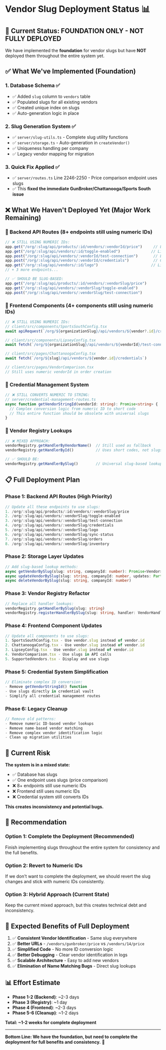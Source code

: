 # Vendor Slug Deployment Status 📊

## 🎯 **Current Status: FOUNDATION ONLY - NOT FULLY DEPLOYED**

We have implemented the **foundation** for vendor slugs but have **NOT** deployed them throughout the entire system yet.

## ✅ **What We've Implemented (Foundation)**

### **1. Database Schema ✅**
- ✅ Added `slug` column to `vendors` table
- ✅ Populated slugs for all existing vendors
- ✅ Created unique index on slugs
- ✅ Auto-generation logic in place

### **2. Slug Generation System ✅**
- ✅ `server/slug-utils.ts` - Complete slug utility functions
- ✅ `server/storage.ts` - Auto-generation in `createVendor()`
- ✅ Uniqueness handling per company
- ✅ Legacy vendor mapping for migration

### **3. Quick Fix Applied ✅**
- ✅ `server/routes.ts` Line 2246-2250 - Price comparison endpoint uses slugs
- ✅ This **fixed the immediate GunBroker/Chattanooga/Sports South issue**

## ❌ **What We Haven't Deployed Yet (Major Work Remaining)**

### **🔴 Backend API Routes (8+ endpoints still using numeric IDs)**
```typescript
// ❌ STILL USING NUMERIC IDs:
app.get("/org/:slug/api/products/:id/vendors/:vendorId/price")     // Line 2221
app.get("/org/:slug/api/vendors/:id/toggle-enabled")              // Line 1215  
app.post("/org/:slug/api/vendors/:vendorId/test-connection")       // Line 4739
app.post("/org/:slug/api/vendors/:vendorId/credentials")           // Credential routes
app.get("/org/:slug/api/vendors/:id/logo")                        // Line 2873
// + 3 more endpoints...

// ✅ SHOULD BE SLUG-BASED:
app.get("/org/:slug/api/products/:id/vendors/:vendorSlug/price")
app.get("/org/:slug/api/vendors/:vendorSlug/toggle-enabled")  
app.post("/org/:slug/api/vendors/:vendorSlug/test-connection")
```

### **🔴 Frontend Components (4+ components still using numeric IDs)**
```typescript
// ❌ STILL USING NUMERIC IDs:
// client/src/components/SportsSouthConfig.tsx
await apiRequest(`/org/${organizationSlug}/api/vendors/${vendor?.id}/credentials`)

// client/src/components/LipseyConfig.tsx  
await fetch(`/org/${organizationSlug}/api/vendors/${vendorId}/test-connection`)

// client/src/pages/ChattanoogaConfig.tsx
await fetch(`/org/${slug}/api/vendors/${vendor.id}/credentials`)

// client/src/pages/VendorComparison.tsx
// Still uses numeric vendorId in order creation
```

### **🔴 Credential Management System**
```typescript
// ❌ STILL CONVERTS NUMERIC TO STRING:
// server/credential-management-routes.ts
async function getVendorStringId(vendorId: string): Promise<string> {
  // Complex conversion logic from numeric ID to short code
  // This entire function should be obsolete with universal slugs
}
```

### **🔴 Vendor Registry Lookups**
```typescript
// ❌ MIXED APPROACH:
vendorRegistry.getHandlerByVendorName()  // Still used as fallback
vendorRegistry.getHandlerById()          // Uses short codes, not slugs

// ✅ SHOULD BE:
vendorRegistry.getHandlerBySlug()        // Universal slug-based lookup
```

## 📋 **Full Deployment Plan**

### **Phase 1: Backend API Routes (High Priority)**
```typescript
// Update all these endpoints to use slugs:
1. /org/:slug/api/products/:id/vendors/:vendorSlug/price
2. /org/:slug/api/vendors/:vendorSlug/toggle-enabled
3. /org/:slug/api/vendors/:vendorSlug/test-connection  
4. /org/:slug/api/vendors/:vendorSlug/credentials
5. /org/:slug/api/vendors/:vendorSlug/logo
6. /org/:slug/api/vendors/:vendorSlug/sync-status
7. /org/:slug/api/vendors/:vendorSlug/orders
8. /org/:slug/api/vendors/:vendorSlug/inventory
```

### **Phase 2: Storage Layer Updates**
```typescript
// Add slug-based lookup methods:
async getVendorBySlug(slug: string, companyId: number): Promise<Vendor>
async updateVendorBySlug(slug: string, companyId: number, updates: Partial<Vendor>)
async deleteVendorBySlug(slug: string, companyId: number)
```

### **Phase 3: Vendor Registry Refactor**
```typescript
// Replace all handler lookups:
vendorRegistry.getHandlerBySlug(slug: string)
vendorRegistry.registerHandlerBySlug(slug: string, handler: VendorHandler)
```

### **Phase 4: Frontend Component Updates**
```typescript
// Update all components to use slugs:
1. SportsSouthConfig.tsx - Use vendor.slug instead of vendor.id
2. ChattanoogaConfig.tsx - Use vendor.slug instead of vendor.id  
3. LipseyConfig.tsx - Use vendor.slug instead of vendor.id
4. VendorComparison.tsx - Use slugs in API calls
5. SupportedVendors.tsx - Display and use slugs
```

### **Phase 5: Credential System Simplification**
```typescript
// Eliminate complex ID conversion:
- Remove getVendorStringId() function
- Use slugs directly in credential vault
- Simplify all credential management routes
```

### **Phase 6: Legacy Cleanup**
```typescript
// Remove old patterns:
- Remove numeric ID-based vendor lookups
- Remove name-based vendor matching
- Remove complex vendor identification logic
- Clean up migration utilities
```

## 🚨 **Current Risk**

**The system is in a mixed state:**
- ✅ Database has slugs
- ✅ One endpoint uses slugs (price comparison)
- ❌ 8+ endpoints still use numeric IDs
- ❌ Frontend still uses numeric IDs
- ❌ Credential system still converts IDs

**This creates inconsistency and potential bugs.**

## 🎯 **Recommendation**

### **Option 1: Complete the Deployment (Recommended)**
Finish implementing slugs throughout the entire system for consistency and the full benefits.

### **Option 2: Revert to Numeric IDs**
If we don't want to complete the deployment, we should revert the slug changes and stick with numeric IDs consistently.

### **Option 3: Hybrid Approach (Current State)**
Keep the current mixed approach, but this creates technical debt and inconsistency.

## 🚀 **Expected Benefits of Full Deployment**

1. ✅ **Consistent Vendor Identification** - Same slug everywhere
2. ✅ **Better URLs** - `/vendors/gunbroker/price` vs `/vendors/14/price`
3. ✅ **Simplified Code** - No more ID conversion logic
4. ✅ **Better Debugging** - Clear vendor identification in logs
5. ✅ **Scalable Architecture** - Easy to add new vendors
6. ✅ **Elimination of Name Matching Bugs** - Direct slug lookups

## 📊 **Effort Estimate**

- **Phase 1-2 (Backend)**: ~2-3 days
- **Phase 3 (Registry)**: ~1 day  
- **Phase 4 (Frontend)**: ~2-3 days
- **Phase 5-6 (Cleanup)**: ~1-2 days

**Total: ~1-2 weeks for complete deployment**

---

**Bottom Line: We have the foundation, but need to complete the deployment for full benefits and consistency.** 🎯





















